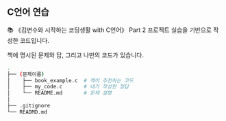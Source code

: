 ## C언어 연습

📚 《김변수와 시작하는 코딩생활 with C언어》 Part 2 프로젝트 실습을 기반으로 작성한 코드입니다.

책에 명시된 문제와 답, 그리고 나만의 코드가 있습니다.

```bash
.
├── (문제이름)
│    ├── book_example.c  # 책이 추천하는 코드
│    ├── my_code.c       # 내가 작성한 정답
│    └── README.md       # 문제 설명
│
├── .gitignore
└── READMD.md
```